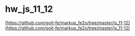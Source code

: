 # hw_js_11_12

[https://github.com/goit-fe/markup_fe2o/tree/master/js_11-12](https://github.com/goit-fe/markup_fe2o/tree/master/js_11-12)
